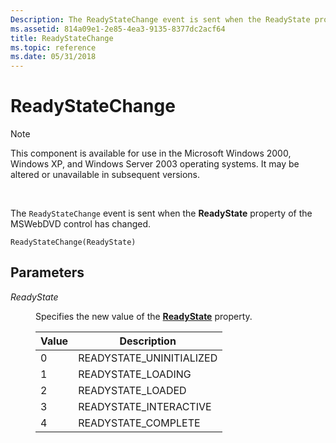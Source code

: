 ```yaml
---
Description: The ReadyStateChange event is sent when the ReadyState property of the MSWebDVD control has changed.
ms.assetid: 814a09e1-2e85-4ea3-9135-8377dc2acf64
title: ReadyStateChange
ms.topic: reference
ms.date: 05/31/2018
---
```


# ReadyStateChange

> [!Note]  
> This component is available for use in the Microsoft Windows 2000, Windows XP, and Windows Server 2003 operating systems. It may be altered or unavailable in subsequent versions.

 

The `ReadyStateChange` event is sent when the **ReadyState** property of the MSWebDVD control has changed.

``` syntax
ReadyStateChange(ReadyState)
```

## Parameters

<dl> <dt>

<span id="ReadyState"></span><span id="readystate"></span><span id="READYSTATE"></span>*ReadyState*
</dt> <dd>

Specifies the new value of the [**ReadyState**](readystate-property.md) property.



| Value | Description               |
|-------|---------------------------|
| 0     | READYSTATE\_UNINITIALIZED |
| 1     | READYSTATE\_LOADING       |
| 2     | READYSTATE\_LOADED        |
| 3     | READYSTATE\_INTERACTIVE   |
| 4     | READYSTATE\_COMPLETE      |



 

</dd> </dl>

 

 



